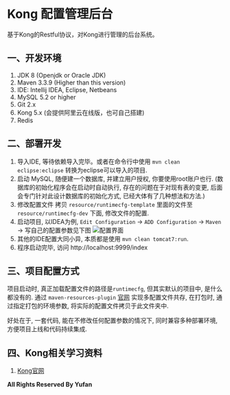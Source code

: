 # Kong 配置管理后台

基于Kong的Restful协议，对Kong进行管理的后台系统。

## 一、开发环境

1. JDK 8 (Openjdk or Oracle JDK)
2. Maven 3.3.9 (Higher than this version)
3. IDE: Intellij IDEA, Eclipse, Netbeans
4. MySQL 5.2 or higher
5. Git 2.x
6. Kong 5.x (会提供阿里云在线版，也可自己搭建)
7. Redis

## 二、部署开发

1. 导入IDE, 等待依赖导入完毕。或者在命令行中使用 `mvn clean eclipse:eclipse` 转换为eclipse可以导入的项目.
2. 启动 MySQL, 随便建一个数据库, 并建立用户授权, 你要使用root账户也行. (数据库的初始化程序会在启动时自动执行, 存在的问题在于对现有表的变更, 后面会专门针对此设计数据库的初始化方式, 已经大体有了几种想法和方法.)
3. 修改配置文件 拷贝 `resource/runtimecfg-template` 里面的文件至 `resource/runtimecfg-dev` 下面, 修改文件的配置.
4. 启动项目, 以IDEA为例, `Edit Configuration` -> `ADD Configuration` -> `Maven` -> 写自己的配置参数见下图
![配置界面](http://git.oschina.net/syhily/apisystem/raw/master/docs/maven-config.png)
5. 其他的IDE配置大同小异, 本质都是使用 `mvn clean tomcat7:run`.
6. 程序启动完毕, 访问 http://localhost:9999/index

## 三、项目配置方式

项目启动时, 真正加载配置文件的路径是`runtimecfg`, 但其实默认的项目中, 是什么都没有的. 通过 `maven-resources-plugin` [官网](http://maven.apache.org/plugins/maven-resources-plugin/) 实现多配置文件共存, 在打包时, 通过指定打包的环境参数, 将实际的配置文件拷贝于此文件夹中.

好处在于, 一套代码, 能在不修改任何配置参数的情况下, 同时兼容多种部署环境, 方便项目上线和代码持续集成.

## 四、Kong相关学习资料

1. [Kong官网](http://getkong.org)

**All Rights Reserved By Yufan**
